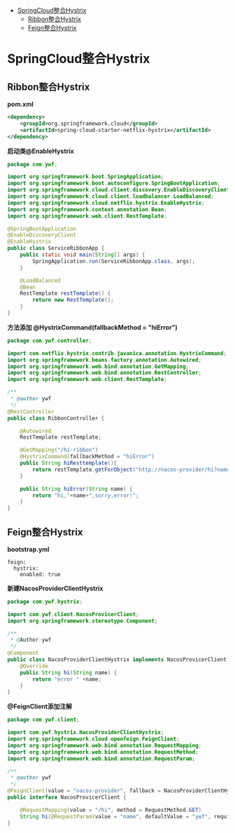 <!-- TOC -->

- [SpringCloud整合Hystrix](#springcloud整合hystrix)
    - [Ribbon整合Hystrix](#ribbon整合hystrix)
    - [Feign整合Hystrix](#feign整合hystrix)

<!-- /TOC -->
# SpringCloud整合Hystrix

## Ribbon整合Hystrix

**pom.xml**

```xml
<dependency>
    <groupId>org.springframework.cloud</groupId>
    <artifactId>spring-cloud-starter-netflix-hystrix</artifactId>
</dependency>
```

**启动类@EnableHystrix**

```java
package com.ywf;

import org.springframework.boot.SpringApplication;
import org.springframework.boot.autoconfigure.SpringBootApplication;
import org.springframework.cloud.client.discovery.EnableDiscoveryClient;
import org.springframework.cloud.client.loadbalancer.LoadBalanced;
import org.springframework.cloud.netflix.hystrix.EnableHystrix;
import org.springframework.context.annotation.Bean;
import org.springframework.web.client.RestTemplate;

@SpringBootApplication
@EnableDiscoveryClient
@EnableHystrix
public class ServiceRibbonApp {
    public static void main(String[] args) {
        SpringApplication.run(ServiceRibbonApp.class, args);
    }

    @LoadBalanced
    @Bean
    RestTemplate restTemplate() {
        return new RestTemplate();
    }
}
```

**方法添加 @HystrixCommand(fallbackMethod = "hiError")**

```java
package com.ywf.controller;

import com.netflix.hystrix.contrib.javanica.annotation.HystrixCommand;
import org.springframework.beans.factory.annotation.Autowired;
import org.springframework.web.bind.annotation.GetMapping;
import org.springframework.web.bind.annotation.RestController;
import org.springframework.web.client.RestTemplate;

/**
 * @author ywf
 */
@RestController
public class RibbonController {

    @Autowired
    RestTemplate restTemplate;

    @GetMapping("/hi-ribbon")
    @HystrixCommand(fallbackMethod = "hiError")
    public String hiResttemplate(){
        return restTemplate.getForObject("http://nacos-provider/hi?name=ribbon",String.class);
    }

    public String hiError(String name) {
        return "hi,"+name+",sorry,error!";
    }
}
```



## Feign整合Hystrix

**bootstrap.yml**

```properties
feign:
  hystrix:
    enabled: true
```

**新建NacosProviderClientHystrix**

```java
package com.ywf.hystrix;

import com.ywf.client.NacosProvicerClient;
import org.springframework.stereotype.Component;

/**
 * @Author:ywf
 */
@Component
public class NacosProviderClientHystrix implements NacosProvicerClient {
    @Override
    public String hi(String name) {
        return "error " +name;
    }
}
```

**@FeignClient添加注解**

```java
package com.ywf.client;

import com.ywf.hystrix.NacosProviderClientHystrix;
import org.springframework.cloud.openfeign.FeignClient;
import org.springframework.web.bind.annotation.RequestMapping;
import org.springframework.web.bind.annotation.RequestMethod;
import org.springframework.web.bind.annotation.RequestParam;

/**
 * @author ywf
 */
@FeignClient(value = "nacos-provider", fallback = NacosProviderClientHystrix.class)
public interface NacosProvicerClient {

    @RequestMapping(value = "/hi", method = RequestMethod.GET)
    String hi(@RequestParam(value = "name", defaultValue = "ywf", required = false) String name);
}
```

